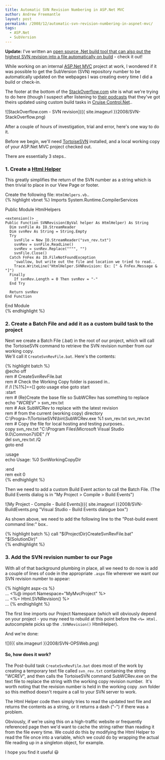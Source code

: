 ```yaml
---
title: Automatic SVN Revision Numbering in ASP.Net MVC
author: Andrew Freemantle
layout: post
permalink: /2008/12/automatic-svn-revision-numbering-in-aspnet-mvc/
tags:
  - ASP.Net
  - SubVersion
---
```


<div class="alert alert-warning">

<strong>Update:</strong> I've written an <a href="{{ site.url}}/wtv" class="alert-link" title="WTV: Automatic date-based version numbering for .Net with WhenTheVersion">open source .Net build tool that can also put the highest SVN revision into a file automatically on build</a> - check it out!

</div>

While working on an internal <a title="ASP.Net MVC Homepage" href="http://www.asp.net/mvc" target="_self">ASP.Net MVC</a> project at work, I wondered if it was possible to get the SubVersion (SVN) repository number to be automatically updated on the webpages I was creating every time I did a build or check-in.

The footer at the bottom of the [StackOverflow.com](http://www.stackoverflow.com "StackOverflow") site is what we're trying to do here (though I suspect after listening to [their podcasts](https://stackoverflow.fogbugz.com/default.asp?W24212 "StackOverflow Podcast 17") that they've got theirs updated using custom build tasks in [Cruise Control.Net](http://confluence.public.thoughtworks.org/display/CCNET "CruiseControl.Net")..

![StackOverflow.com - SVN revision]({{ site.imageurl }}2008/SVN-StackOverflow.png)

After a couple of hours of investigation, trial and error, here's one way to do it.

Before we begin, we'll need [TortoiseSVN](http://tortoisesvn.tigris.org/ "Tortoise SVN Client") installed, and a local working copy of your ASP.Net MVC project checked out.

There are essentially 3 steps..

### 1. Create a <a title="Html Helpers 'How Do I' video - ASP.Net MVC Website" href="http://www.asp.net/learn/mvc-videos/video-402.aspx" target="_self">Html Helper</a>

This greatly simplifies the return of the SVN number as a string which is then trivial to place in our View Page or footer.

Create the following file: `HtmlHelpers.vb`..   
{% highlight vbnet %}
Imports System.Runtime.CompilerServices

Public Module HtmlHelpers

	<extension()> _  
	Public Function SVNRevision(ByVal helper As HtmlHelper) As String  
	  Dim svnFile As IO.StreamReader  
	  Dim svnRev As String = String.Empty  
	  Try  
	    svnFile = New IO.StreamReader("svn_rev.txt")  
	    svnRev = svnFile.ReadLine()  
	    svnRev = svnRev.Replace("""", "")  
	    svnFile.Close()  
	  Catch FnFex As IO.FileNotFoundException  
	    'swallow, but write out the file and location we tried to read..  
	    Trace.WriteLine("HtmlHelper.SVNRevision: Ex: [" & FnFex.Message & "]")  
	  Finally  
	    If svnRev.Length = 0 Then svnRev = "-"  
	  End Try

	  Return svnRev  
	End Function  

End Module  
{% endhighlight %}

### 2. Create a Batch File and add it as a custom build task to the project

Next we create a Batch File (.bat) in the root of our project, which will call the TortoiseSVN command to retrieve the SVN revision number from our working copy.  
We'll call it `CreateSvnRevFile.bat`. Here's the contents:
 
{% highlight batch %}   
@echo off  
rem # CreateSvnRevFile.bat  
rem # Check the Working Copy folder is passed in..  
if /I [%1%]==[] goto usage else goto start  
:start  
rem # (Re)Create the base file so SubWCRev has something to replace  
echo "$WCREV$" > svn_rev.txt  
rem # Ask SubWCRev to replace with the latest revision  
rem # from the current (working copy) directory  
C:\Progra~1\TortoiseSVN\bin\SubWCRev.exe %1 svn\_rev.txt svn\_rev.txt  
rem # Copy the file for local hosting and testing purposes..  
copy svn_rev.txt "C:\Program Files\Microsoft Visual Studio 9.0\Common7\IDE" /Y  
del svn_rev.txt /Q  
goto end

:usage  
echo Usage: %0 SvnWorkingCopyDir

:end  
rem exit 0  
{% endhighlight %}

Then we need to add a custom Build Event action to call the Batch File. (The Build Events dialog is in "My Project > Compile > Build Events")

![My Project - Compile - Build Events]({{ site.imageurl }}2008/SVN-BuildEvents.png "Visual Studio - Build Events dialogue box")

As shown above, we need to add the following line to the "Post-build event command line:" box..  
 
{% highlight batch %}
call "$(ProjectDir)CreateSvnRevFile.bat" "$(SolutionDir)\"  
{% endhighlight %}

### 3. Add the SVN revision number to our Page

With all of that background plumbing in place, all we need to do now is add a couple of lines of code in the appropriate `.aspx` file wherever we want our SVN revision number to appear:  

{% highlight aspx-cs %}  
...
<%@ import Namespace="MyMvcProject" %>  
...
<%= Html.SVNRevision() %>  
... 
{% endhighlight %}

The first line imports our Project Namespace (which will obviously depend on your project - you may need to rebuild at this point before the `<%= Html.` autocomplete picks up the `.SVNRevision()` HtmlHelper).

And we're done:

![]({{ site.imageurl }}2008/SVN-OPSWeb.png)

   
#### So, how does it work?

The Post-build task `CreateSvnRevFile.bat` does most of the work by creating a temporary text file called `svn_rev.txt` containing the string "$WCREV$", and then calls the TortoiseSVN command SubWCRev.exe on the text file to replace the string with the working copy revision number.  It's worth noting that the revision number is held in the working copy .svn folder so this method doesn't require a call to your SVN server to work.

The Html Helper code then simply tries to read the updated text file and returns the contents as a string, or it returns a dash ("-") if there was a problem.

Obviously, if we're using this on a high-traffic website or frequently referenced page then we'd want to cache the string rather than reading it from the file every time. We could do this by modifying the Html Helper to read the file once into a variable, which we could do by wrapping the actual file reading up in a singleton object, for example.

I hope you find it useful :smiley: